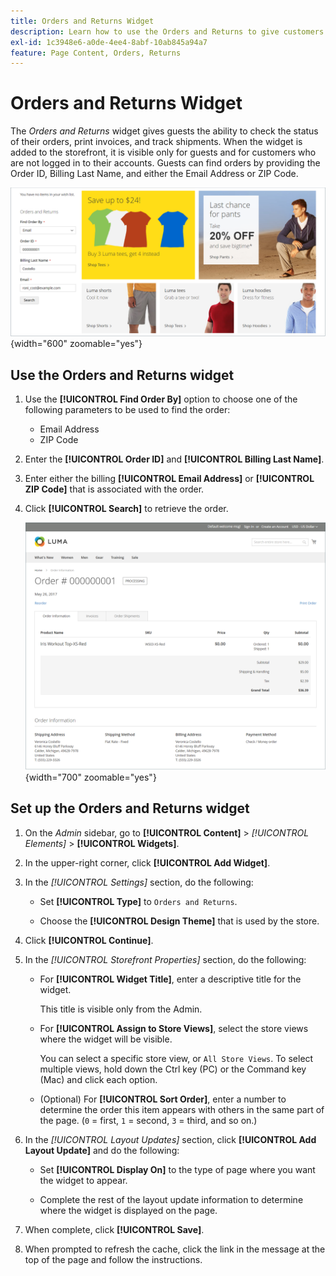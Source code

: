 ```yaml
---
title: Orders and Returns Widget
description: Learn how to use the Orders and Returns to give customers the ability to check the status of their orders, print invoices, and track shipments.
exl-id: 1c3948e6-a0de-4ee4-8abf-10ab845a94a7
feature: Page Content, Orders, Returns
---
```

# Orders and Returns Widget

The _Orders and Returns_ widget gives guests the ability to check the status of their orders, print invoices, and track shipments. When the widget is added to the storefront, it is visible only for guests and for customers who are not logged in to their accounts. Guests can find orders by providing the Order ID, Billing Last Name, and either the Email Address or ZIP Code.

![Orders and Returns widget in the sidebar on the storefront](./assets/storefront-widget-orders-returns-sidebar.png){width="600" zoomable="yes"}

## Use the Orders and Returns widget

1. Use the **[!UICONTROL Find Order By]** option to choose one of the following parameters to be used to find the order:

   - Email Address
   - ZIP Code

1. Enter the **[!UICONTROL Order ID]** and **[!UICONTROL Billing Last Name]**.

1. Enter either the billing **[!UICONTROL Email Address]** or **[!UICONTROL ZIP Code]** that is associated with the order.

1. Click **[!UICONTROL Search]** to retrieve the order.

   ![Order information displayed in the storefront](./assets/storefront-widget-orders-returns-view.png){width="700" zoomable="yes"}

## Set up the Orders and Returns widget

1. On the _Admin_ sidebar, go to **[!UICONTROL Content]** > _[!UICONTROL Elements]_ > **[!UICONTROL Widgets]**.

1. In the upper-right corner, click **[!UICONTROL Add Widget]**.

1. In the _[!UICONTROL Settings]_ section, do the following:

   - Set **[!UICONTROL Type]** to `Orders and Returns`.

   - Choose the **[!UICONTROL Design Theme]** that is used by the store.

1. Click **[!UICONTROL Continue]**.

1. In the _[!UICONTROL Storefront Properties]_ section, do the following:

   - For **[!UICONTROL Widget Title]**, enter a descriptive title for the widget.

      This title is visible only from the Admin.

   - For **[!UICONTROL Assign to Store Views]**, select the store views where the widget will be visible.

      You can select a specific store view, or `All Store Views`. To select multiple views, hold down the Ctrl key (PC) or the Command key (Mac) and click each option.

   - (Optional) For **[!UICONTROL Sort Order]**, enter a number to determine the order this item appears with others in the same part of the page. (`0` = first, `1` = second, `3` = third, and so on.)

1. In the _[!UICONTROL Layout Updates]_ section, click **[!UICONTROL Add Layout Update]** and do the following:

   - Set **[!UICONTROL Display On]** to the type of page where you want the widget to appear.

   - Complete the rest of the layout update information to determine where the widget is displayed on the page.

1. When complete, click **[!UICONTROL Save]**.

1. When prompted to refresh the cache, click the link in the message at the top of the page and follow the instructions.
